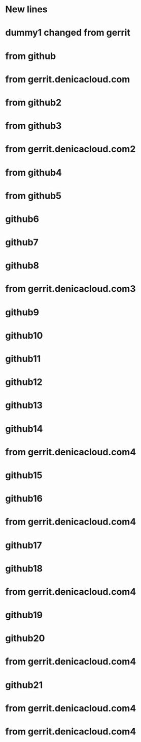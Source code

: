 # New lines
# dummy1 changed from gerrit
# from github
# from gerrit.denicacloud.com
# from github2
# from github3

# from gerrit.denicacloud.com2
# from github4
# from github5
# github6
# github7
# github8
# from gerrit.denicacloud.com3
# github9
# github10
# github11
# github12
# github13
# github14
# from gerrit.denicacloud.com4
# github15
# github16
# from gerrit.denicacloud.com4
# github17
# github18
# from gerrit.denicacloud.com4
# github19
# github20
# from gerrit.denicacloud.com4
# github21
# from gerrit.denicacloud.com4
# from gerrit.denicacloud.com4
